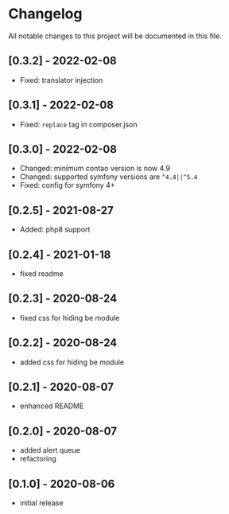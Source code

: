 # Changelog
All notable changes to this project will be documented in this file.

## [0.3.2] - 2022-02-08

- Fixed: translator injection

## [0.3.1] - 2022-02-08

- Fixed: `replace` tag in composer.json

## [0.3.0] - 2022-02-08

- Changed: minimum contao version is now 4.9
- Changed: supported symfony versions are `^4.4||^5.4`
- Fixed: config for symfony 4+

## [0.2.5] - 2021-08-27

- Added: php8 support

## [0.2.4] - 2021-01-18

- fixed readme

## [0.2.3] - 2020-08-24

- fixed css for hiding be module

## [0.2.2] - 2020-08-24

- added css for hiding be module

## [0.2.1] - 2020-08-07

- enhanced README

## [0.2.0] - 2020-08-07

- added alert queue
- refactoring

## [0.1.0] - 2020-08-06

- initial release
